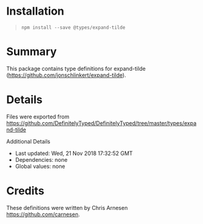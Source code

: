 # Installation
> `npm install --save @types/expand-tilde`

# Summary
This package contains type definitions for expand-tilde (https://github.com/jonschlinkert/expand-tilde).

# Details
Files were exported from https://github.com/DefinitelyTyped/DefinitelyTyped/tree/master/types/expand-tilde

Additional Details
 * Last updated: Wed, 21 Nov 2018 17:32:52 GMT
 * Dependencies: none
 * Global values: none

# Credits
These definitions were written by Chris Arnesen <https://github.com/carnesen>.

